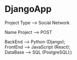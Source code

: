 # DjangoApp
Project Type  -->  Social Network

Name Project  -->  POST

BackEnd   -->  Python       (Django);\
FrontEnd  -->  JavaScript   (React);\
DataBase  -->  SQL          (PostgreSQL);\
